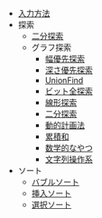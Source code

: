 - [入力方法](https://github.com/yabuki829/algorithm/blob/master/input.py)
- 探索
  - [二分探索](https://github.com/yabuki829/algorithm/blob/master/search/binary_search.py)
  - グラフ探索
    - [幅優先探索](https://github.com/yabuki829/algorithm/tree/master/%E3%82%A2%E3%83%AB%E3%82%B4%E3%83%AA%E3%82%BA%E3%83%A0/%E6%8E%A2%E7%B4%A2/%E3%82%B0%E3%83%A9%E3%83%95%E6%8E%A2%E7%B4%A2/%E5%B9%85%E5%84%AA%E5%85%88)
    - [深さ優先探索](https://github.com/yabuki829/algorithm/tree/master/%E3%82%A2%E3%83%AB%E3%82%B4%E3%83%AA%E3%82%BA%E3%83%A0/%E6%8E%A2%E7%B4%A2/%E3%82%B0%E3%83%A9%E3%83%95%E6%8E%A2%E7%B4%A2/%E6%B7%B1%E3%81%95%E5%84%AA%E5%85%88)
    - [UnionFind](https://github.com/yabuki829/algorithm/tree/master/%E3%82%A2%E3%83%AB%E3%82%B4%E3%83%AA%E3%82%BA%E3%83%A0/%E6%8E%A2%E7%B4%A2/%E3%82%B0%E3%83%A9%E3%83%95%E6%8E%A2%E7%B4%A2/UnionFind)
    - [ビット全探索](https://github.com/yabuki829/algorithm/tree/master/%E3%82%A2%E3%83%AB%E3%82%B4%E3%83%AA%E3%82%BA%E3%83%A0/%E6%8E%A2%E7%B4%A2/%E3%83%93%E3%83%83%E3%83%88%E5%85%A8%E6%8E%A2%E7%B4%A2)
    - [線形探索](https://github.com/yabuki829/algorithm/tree/master/%E3%82%A2%E3%83%AB%E3%82%B4%E3%83%AA%E3%82%BA%E3%83%A0/%E6%8E%A2%E7%B4%A2/%E7%B7%9A%E5%BD%A2%E6%8E%A2%E7%B4%A2)
    - [二分探索](https://github.com/yabuki829/algorithm/tree/master/%E3%82%A2%E3%83%AB%E3%82%B4%E3%83%AA%E3%82%BA%E3%83%A0/%E6%8E%A2%E7%B4%A2/%E4%BA%8C%E5%88%86%E6%8E%A2%E7%B4%A2)
    - [動的計画法](https://github.com/yabuki829/algorithm/tree/master/%E3%82%A2%E3%83%AB%E3%82%B4%E3%83%AA%E3%82%BA%E3%83%A0/%E5%8B%95%E7%9A%84%E8%A8%88%E7%94%BB%E6%B3%95)
    - [累積和](https://github.com/yabuki829/algorithm/tree/master/%E3%82%A2%E3%83%AB%E3%82%B4%E3%83%AA%E3%82%BA%E3%83%A0/%E7%B4%AF%E7%A9%8D%E5%92%8C)
    - [数学的なやつ](https://github.com/yabuki829/algorithm/blob/master/%E6%95%B0%E5%AD%A6%E7%9A%84/math.py)
    - [文字列操作系](https://github.com/yabuki829/algorithm/blob/master/%E6%96%87%E5%AD%97%E5%88%97%E7%B3%BB/string.py)
- ソート
  - [バブルソート](https://github.com/yabuki829/algorithm/blob/master/sort/bubble_sort.py)
  - [挿入ソート](https://github.com/yabuki829/algorithm/blob/master/sort/insert_sort.py)
  - [選択ソート](https://github.com/yabuki829/algorithm/blob/master/sort/selection_sort.py)

